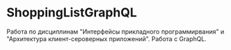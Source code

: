 # ShoppingListGraphQL
Работа по дисциплинам "Интерфейсы прикладного программирвания" и "Архитектура клиент-сероверных приложений". Работа с GraphQL.
